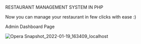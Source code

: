 RESTAURANT MANAGEMENT SYSTEM IN PHP

Now you can manage your restaurant in few clicks with ease :)



Admin Dashboard Page

![Opera Snapshot_2022-01-19_163409_localhost](https://user-images.githubusercontent.com/76054224/155990408-a9ac5e6a-6712-4d03-a95b-53ee34a9a9cf.png)
